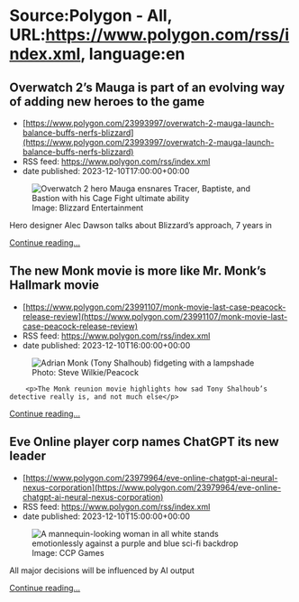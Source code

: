 # Source:Polygon -  All, URL:https://www.polygon.com/rss/index.xml, language:en

## Overwatch 2’s Mauga is part of an evolving way of adding new heroes to the game
 - [https://www.polygon.com/23993997/overwatch-2-mauga-launch-balance-buffs-nerfs-blizzard](https://www.polygon.com/23993997/overwatch-2-mauga-launch-balance-buffs-nerfs-blizzard)
 - RSS feed: https://www.polygon.com/rss/index.xml
 - date published: 2023-12-10T17:00:00+00:00

<figure>
      <img alt="Overwatch 2 hero Mauga ensnares Tracer, Baptiste, and Bastion with his Cage Fight ultimate ability" src="https://cdn.vox-cdn.com/thumbor/x_tk57R3U-5ItmBVQEXj38TXFCE=/0x0:3840x2160/640x360/cdn.vox-cdn.com/uploads/chorus_image/image/72949404/Mauga_5_png_jpgcopy.0.jpg" />
        <figcaption>Image: Blizzard Entertainment</figcaption>
    </figure>

  <p>Hero designer Alec Dawson talks about Blizzard’s approach, 7 years in</p>
  <p>
    <a href="https://www.polygon.com/23993997/overwatch-2-mauga-launch-balance-buffs-nerfs-blizzard">Continue reading&hellip;</a>
  </p>

## The new Monk movie is more like Mr. Monk’s Hallmark movie
 - [https://www.polygon.com/23991107/monk-movie-last-case-peacock-release-review](https://www.polygon.com/23991107/monk-movie-last-case-peacock-release-review)
 - RSS feed: https://www.polygon.com/rss/index.xml
 - date published: 2023-12-10T16:00:00+00:00

<figure>
      <img alt="Adrian Monk (Tony Shalhoub) fidgeting with a lampshade" src="https://cdn.vox-cdn.com/thumbor/QR7IXYaqwMYWHVPyGJ1-_QE5tOE=/0x0:1000x563/640x360/cdn.vox-cdn.com/uploads/chorus_image/image/72949205/NUP_201497_00170.0.jpg" />
        <figcaption>Photo: Steve Wilkie/Peacock</figcaption>
    </figure>


  		<p>The Monk reunion movie highlights how sad Tony Shalhoub’s detective really is, and not much else</p>
  <p>
    <a href="https://www.polygon.com/23991107/monk-movie-last-case-peacock-release-review">Continue reading&hellip;</a>
  </p>

## Eve Online player corp names ChatGPT its new leader
 - [https://www.polygon.com/23979964/eve-online-chatgpt-ai-neural-nexus-corporation](https://www.polygon.com/23979964/eve-online-chatgpt-ai-neural-nexus-corporation)
 - RSS feed: https://www.polygon.com/rss/index.xml
 - date published: 2023-12-10T15:00:00+00:00

<figure>
      <img alt="A mannequin-looking woman in all white stands emotionlessly against a purple and blue sci-fi backdrop" src="https://cdn.vox-cdn.com/thumbor/tqlB4R0JwLQLwdzppdBm1Q5OyoQ=/0x0:1920x1080/640x360/cdn.vox-cdn.com/uploads/chorus_image/image/72949105/eveonline_aura_crop.0.jpg" />
        <figcaption>Image: CCP Games</figcaption>
    </figure>

  <p>All major decisions will be influenced by AI output</p>
  <p>
    <a href="https://www.polygon.com/23979964/eve-online-chatgpt-ai-neural-nexus-corporation">Continue reading&hellip;</a>
  </p>

